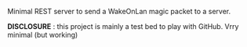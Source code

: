 Minimal REST server to send a WakeOnLan magic packet to a server.


**DISCLOSURE** : this project is mainly a test bed to play with GitHub. Vrry minimal (but working)
